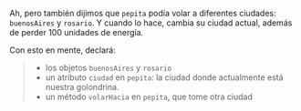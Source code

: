 Ah, pero también dijimos que `pepita` podía volar a diferentes ciudades: `buenosAires` y `rosario`. Y cuando lo hace, cambia su ciudad actual, además de perder 100 unidades de energía. 

Con esto en mente, declará: 

> * los objetos `buenosAires` y `rosario`
> * un atributo `ciudad` en `pepita`: la ciudad donde actualmente está nuestra golondrina. 
> * un método `volarHacia` en `pepita`, que tome otra ciudad